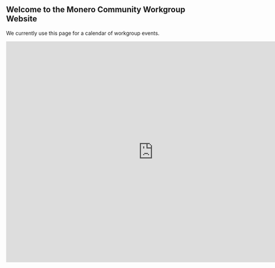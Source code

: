 ## Welcome to the Monero Community Workgroup Website

We currently use this page for a calendar of workgroup events.

<iframe src="https://calendar.google.com/calendar/embed?height=600&amp;wkst=1&amp;bgcolor=%23ffffff&amp;ctz=America%2FChicago&amp;src=dm0zaTdzZmpmdW1pZzEyb29jbmxlNmZnNmpzcHY1cGlAaW1wb3J0LmNhbGVuZGFyLmdvb2dsZS5jb20&amp;color=%233F51B5" style="border-width:0" width="800" height="600" frameborder="0" scrolling="no"></iframe>
